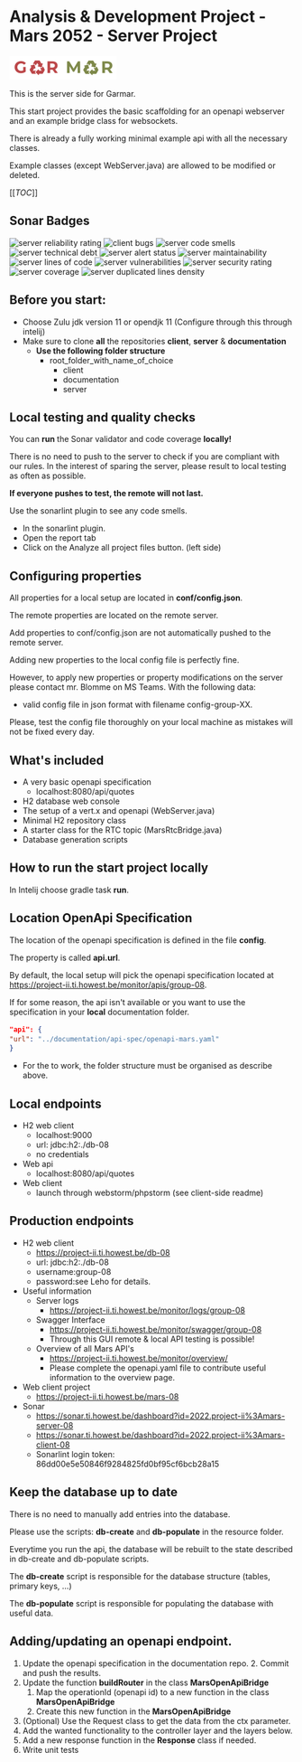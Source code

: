 # Analysis & Development Project - Mars 2052 - Server Project
![logo](./image.png) <br>


This is the server side for Garmar. 

This start project provides the basic scaffolding for an openapi webserver and an example bridge class for websockets.

There is already a fully working minimal example api with all the necessary classes.

Example classes (except WebServer.java) are allowed to be modified or deleted.

[[_TOC_]]

## Sonar Badges
![server reliability rating](https://sonar.ti.howest.be/badges/project_badges/measure?project=2022.project-ii:mars-server-08&metric=reliability_rating)
![client bugs](https://sonar.ti.howest.be/badges/project_badges/measure?project=2022.project-ii:mars-server-08&metric=bugs)
![server code smells](https://sonar.ti.howest.be/badges/project_badges/measure?project=2022.project-ii:mars-server-08&metric=code_smells)
![server technical debt](https://sonar.ti.howest.be/badges/project_badges/measure?project=2022.project-ii:mars-server-08&metric=sqale_index)
![server alert status](https://sonar.ti.howest.be/badges/project_badges/measure?project=2022.project-ii:mars-server-08&metric=alert_status)
![server maintainability](https://sonar.ti.howest.be/badges/project_badges/measure?project=2022.project-ii:mars-server-08&metric=sqale_rating)
![server lines of code](https://sonar.ti.howest.be/badges/project_badges/measure?project=2022.project-ii:mars-server-08&metric=ncloc)
![server vulnerabilities](https://sonar.ti.howest.be/badges/project_badges/measure?project=2022.project-ii:mars-server-08&metric=vulnerabilities)
![server security rating](https://sonar.ti.howest.be/badges/project_badges/measure?project=2022.project-ii:mars-server-08&metric=security_rating)
![server coverage](https://sonar.ti.howest.be/badges/project_badges/measure?project=2022.project-ii:mars-server-08&metric=coverage)
![server duplicated lines density](https://sonar.ti.howest.be/badges/project_badges/measure?project=2022.project-ii:mars-server-08&metric=duplicated_lines_density)

## Before you start:
- Choose Zulu jdk version 11 or opendjk 11 (Configure through this through intelij)
- Make sure to clone **all** the repositories **client**, **server** & **documentation**
    - **Use the following folder structure**
        - root_folder_with_name_of_choice
            - client
            - documentation
            - server

## Local testing and quality checks
You can **run** the Sonar validator and code coverage **locally!**

There is no need to push to the server to check if you are compliant with our rules.
In the interest of sparing the server, please result to local testing as often as possible.

**If everyone pushes to test, the remote will not last.**

Use the sonarlint plugin to see any code smells.
  - In the sonarlint plugin.
  - Open the report tab
  - Click on the Analyze all project files button. (left side)


## Configuring properties
All properties for a local setup are located in **conf/config.json**.

The remote properties are located on the remote server.

Add properties to conf/config.json are not automatically pushed to the remote server.

Adding new properties to the local config file is perfectly fine.

However, to apply new properties or property modifications on the server please contact mr. Blomme on MS Teams. With the following data:

  - valid config file in json format with filename config-group-XX.

Please, test the config file thoroughly on your local machine as mistakes will not be fixed every day.

## What's included
  - A very basic openapi specification
    - localhost:8080/api/quotes
  - H2 database web console
  - The setup of a vert.x and openapi (WebServer.java)
  - Minimal H2 repository class
  - A starter class for the RTC topic (MarsRtcBridge.java)
  - Database generation scripts

## How to run the start project locally
In Intelij choose gradle task **run**.

## Location OpenApi Specification
The location of the openapi specification is defined in the file **config**.

The property is called **api.url**.

By default, the local setup will pick the openapi specification located at https://project-ii.ti.howest.be/monitor/apis/group-08.

If for some reason, the api isn't available or you want to use the specification in your **local** documentation folder.
```json
"api": {
"url": "../documentation/api-spec/openapi-mars.yaml"
}
```
 - For the to work, the folder structure must be organised as describe above.

## Local endpoints
 - H2 web client
   - localhost:9000
   - url: jdbc:h2:./db-08
   - no credentials
 - Web api
   - localhost:8080/api/quotes
 - Web client
   - launch through webstorm/phpstorm (see client-side readme)
  
## Production endpoints
 - H2 web client
   - https://project-ii.ti.howest.be/db-08
   - url: jdbc:h2:./db-08
   - username:group-08
   - password:see Leho for details.
 - Useful information
   - Server logs
     - https://project-ii.ti.howest.be/monitor/logs/group-08
   - Swagger Interface
     - https://project-ii.ti.howest.be/monitor/swagger/group-08
     - Through this GUI remote & local API testing is possible!
   - Overview of all Mars API's
     - https://project-ii.ti.howest.be/monitor/overview/
     - Please complete the openapi.yaml file to contribute useful information to the overview page.
 - Web client project
   - https://project-ii.ti.howest.be/mars-08
 - Sonar
   - https://sonar.ti.howest.be/dashboard?id=2022.project-ii%3Amars-server-08
   - https://sonar.ti.howest.be/dashboard?id=2022.project-ii%3Amars-client-08
   - Sonarlint login token: 86dd00e5e50846f9284825fd0bf95cf6bcb28a15

## Keep the database up to date
There is no need to manually add entries into the database.

Please use the scripts: **db-create** and **db-populate** in the resource folder.

Everytime you run the api, the database will be rebuilt to the state described in db-create and db-populate scripts.

The **db-create** script is responsible for the database structure (tables, primary keys, ...)

The **db-populate** script is responsible for populating the database with useful data.

## Adding/updating an openapi endpoint.
   1. Update the openapi specification in the documentation repo.
      2. Commit and push the results.
   2. Update the function **buildRouter** in the class **MarsOpenApiBridge**
      1. Map the operationId (openapi id) to a new function in the class **MarsOpenApiBridge**
      1. Create this new function in the **MarsOpenApiBridge**
   2. (Optional) Use the Request class to get the data from the ctx parameter. 
   3. Add the wanted functionality to the controller layer and the layers below.
   4. Add a new response function in the **Response** class if needed.
   6. Write unit tests
